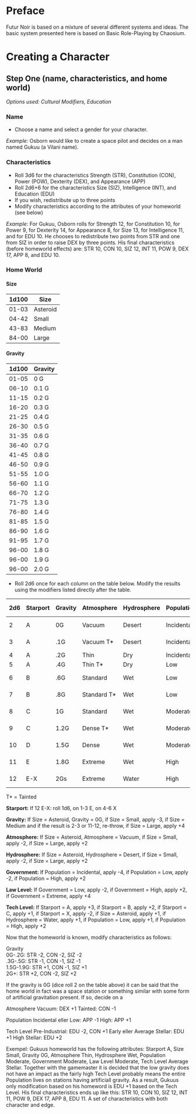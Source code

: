 # Preface

Futur Noir is based on a mixture of several different systems and ideas. The
basic system presented here is based on Basic Role-Playing by Chaosium.

# Creating a Character

## Step One (name, characteristics, and home world)

*Options used: Cultural Modifiers, Education*

### Name

* Choose a name and select a gender for your character.

*Example:* Osborn would like to create a space pilot and decides on a man named
Gukuu (a Vilani name).

### Characteristics

* Roll 3d6 for the characteristics Strength (STR), Constitution (CON), Power
  (POW), Dexterity (DEX), and Appearance (APP)
* Roll 2d6+6 for the characteristics Size (SIZ), Intelligence (INT), and
  Education (EDU)
* If you wish, redistribute up to three points
* Modify characteristics according to the attributes of your homeworld (see
  below)

*Example:* For Gukuu, Osborn rolls for Strength 12, for Constitution 10, for
Power 9, for Dexterity 14, for Appearance 8, for Size 13, for Intelligence 11,
and for EDU 10. He chooses to redistribute two points from STR and one from SIZ
in order to raise DEX by three points. His final characteristics (before
homeworld effects) are: STR 10, CON 10, SIZ 12, INT 11, POW 9, DEX 17, APP 8,
and EDU 10.

### Home World

#### Size

| 1d100 | Size     |
|-------|----------|
| 01-03 | Asteroid |
| 04-42 | Small    |
| 43-83 | Medium   |
| 84-00 | Large    |

#### Gravity

| 1d100 | Gravity |
|-------|---------|
| 01-05 |    0 G  |
| 06-10 |  0.1 G  |
| 11-15 |  0.2 G  |
| 16-20 |  0.3 G  |
| 21-25 |  0.4 G  |
| 26-30 |  0.5 G  |
| 31-35 |  0.6 G  |
| 36-40 |  0.7 G  |
| 41-45 |  0.8 G  |
| 46-50 |  0.9 G  |
| 51-55 |  1.0 G  |
| 56-60 |  1.1 G  |
| 66-70 |  1.2 G  |
| 71-75 |  1.3 G  |
| 76-80 |  1.4 G  |
| 81-85 |  1.5 G  |
| 86-90 |  1.6 G  |
| 91-95 |  1.7 G  |
| 96-00 |  1.8 G  |
| 96-00 |  1.9 G  |
| 96-00 |  2.0 G  |

* Roll 2d6 once for each column on the table below. Modify the results using the
  modifiers listed directly after the table.

|2d6|Starport|Gravity|Atmosphere |Hydrosphere|Population|Government|Law Level|Tech Level     |
|---|--------|-------|-----------|-----------|----------|----------|---------|---------------|
| 2 |   A    |0G     |Vacuum     |Desert     |Incidental|Low       |No       |Pre-Industrial |
| 3 |   A    |.1G    |Vacuum T*  |Desert     |Incidental|Low       |Low      |Pre-Industrial |
| 4 |   A    |.2G    |Thin       |Dry        |Incidental|Low       |Low      |Industrial     |
| 5 |   A    |.4G    |Thin T*    |Dry        |Low       |Moderate  |Moderate |Industrial     |
| 6 |   B    |.6G    |Standard   |Wet        |Low       |Moderate  |Moderate |Pre-Stellar    |
| 7 |   B    |.8G    |Standard T*|Wet        |Low       |Moderate  |Moderate |Pre-Stellar    |
| 8 |   C    |1G     |Standard   |Wet        |Moderate  |High      |Moderate |Early Stellar  |
| 9 |   C    |1.2G   |Dense T*   |Wet        |Moderate  |High      |Moderate |Early Stellar  |
|10 |   D    |1.5G   |Dense      |Wet        |Moderate  |High      |High     |Average Stellar|
|11 |   E    |1.8G   |Extreme    |Wet        |High      |Extreme   |High     |Average Stellar|
|12 |   E-X  |2Gs    |Extreme    |Water      |High      |Extreme   |Extreme  |High Stellar   |

T* = Tainted

**Starport:** If 12 E-X: roll 1d6, on 1-3 E, on 4-6 X

**Gravity:** If Size = Asteroid, Gravity = 0G, if Size = Small, apply -3, if Size = Medium and if the result is 2-3 or 11-12, re-throw, if Size = Large, apply +4

**Atmosphere:** If Size = Asteroid, Atmosphere = Vacuum, if Size = Small, apply -2, if Size = Large, apply +2

**Hydrosphere:** If Size = Asteroid, Hydrosphere = Desert, if Size = Small, apply -2, if Size = Large, apply +2

**Government:** If Population = Incidental, apply -4, if Population = Low, apply -2, if Population = High, apply +2

**Law Level:** If Government = Low, apply -2, if Government = High, apply +2, if Government = Extreme, apply +4

**Tech Level:** If Starport = A, apply +3, if Starport = B, apply +2, if Starport = C, apply +1, if Starport = X, apply -2, if Size = Asteroid, apply +1, if Hydrosphere = Water, apply +1, if Population = Low, apply +1, if Population = High, apply +2

Now that the homeworld is known, modify characteristics as follows:

Gravity  
0G-.2G: STR -2, CON -2, SIZ -2  
.3G-.5G: STR -1, CON -1, SIZ -1  
1.5G-1.9G: STR +1, CON -1, SIZ +1  
2G+: STR +2, CON -2, SIZ +2  

If the gravity is 0G (dice roll 2 on the table above) it can be said that the home world in fact was a space station or something similar with some form of artificial gravitation present. If so, decide on a

Atmosphere
	Vacuum: DEX +1
	Tainted: CON -1

Population
	Incidental eller Low: APP -1
	High: APP +1

Tech Level
	Pre-Industrial: EDU -2, CON +1
	Early eller Average Stellar: EDU +1
	High Stellar: EDU +2

Exempel: Gukuus homeworld has the following attributes: Starport A, Size Small, Gravity 0G, Atmosphere Thin, Hydrosphere Wet, Population Moderate, Government Moderate, Law Level Moderate, Tech Level Average Stellar. Together with the gamemaster it is decided that the low gravity does not have an impact as the fairly high Tech Level probably means the entire Population lives on stations having artificiall gravity. As a result, Gukuus only modification based on his homeword is EDU +1 based on the Tech Level. His final characteristics ends up like this: STR 10, CON 10, SIZ 12, INT 11, POW 9, DEX 17, APP 8, EDU 11. A set of characteristics with both character and edge.
